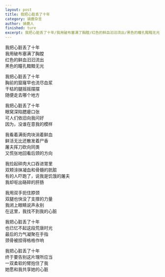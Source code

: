```yaml
---
layout: post
title: 我把心脏丢了十年
category: 骑鹿杂言
author: 骑鹿人
finished: ture
excerpt: 我把心脏丢了十年/我用破布塞满了胸膛/红色的鲜血汩汩流出/黑色的瞳孔黯黯无光
---
```


我把心脏丢了十年<br>
我用破布塞满了胸膛<br>
红色的鲜血汩汩流出<br>
黑色的瞳孔黯黯无光

我把心脏丢了十年<br>
胸前的窟窿早也流尽血浆<br>
干枯的腿摇摇摆摆<br>
随便走去哪个地方

我把心脏丢了十年<br>
眼窝深陷腮瘪口张<br>
可人们依旧向我问好<br>
因为，没谁在意我的模样

我看着满街肉块淌着鲜血<br>
鲜活无比还散发着尸香<br>
屠夫挥刀砍向同类<br>
又慌张地回看后颈的方向

我捡起碎肉大口吞进胃里<br>
双颊涂抹凝血和骨髓的肮脏<br>
有的人吓跑了，说我是饥饿的屠夫<br>
我却呕出硌碎的肝肠

我用双手扼住脖颈<br>
双腿也快没了支撑的力量<br>
我闭上眼睛说声永别<br>
在这里，我找不到我的心脏

我把心脏丢了十年<br>
也已忆不起这段荒唐时光<br>
最后的力气凝聚在手指<br>
颈骨被捏得格格作响

我把心脏丢了十年<br>
终于要告别这片理所应当<br>
一双柔软的臂抱住了我<br>
她愿和我共享她的心脏
